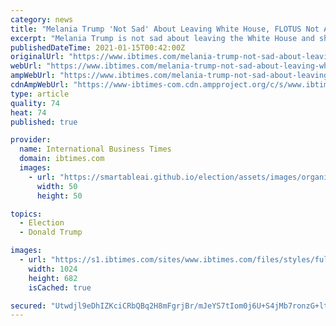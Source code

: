```yaml
---
category: news
title: "Melania Trump 'Not Sad' About Leaving White House, FLOTUS Not A 'Victim'"
excerpt: "Melania Trump is not sad about leaving the White House and she is not the victim as what she previously claimed, according to a report."
publishedDateTime: 2021-01-15T00:42:00Z
originalUrl: "https://www.ibtimes.com/melania-trump-not-sad-about-leaving-white-house-flotus-not-victim-3122487"
webUrl: "https://www.ibtimes.com/melania-trump-not-sad-about-leaving-white-house-flotus-not-victim-3122487"
ampWebUrl: "https://www.ibtimes.com/melania-trump-not-sad-about-leaving-white-house-flotus-not-victim-3122487?amp=1"
cdnAmpWebUrl: "https://www-ibtimes-com.cdn.ampproject.org/c/s/www.ibtimes.com/melania-trump-not-sad-about-leaving-white-house-flotus-not-victim-3122487?amp=1"
type: article
quality: 74
heat: 74
published: true

provider:
  name: International Business Times
  domain: ibtimes.com
  images:
    - url: "https://smartableai.github.io/election/assets/images/organizations/ibtimes.com-50x50.jpg"
      width: 50
      height: 50

topics:
  - Election
  - Donald Trump

images:
  - url: "https://s1.ibtimes.com/sites/www.ibtimes.com/files/styles/full/public/2020/12/15/first-lady-melania-trump.jpg"
    width: 1024
    height: 682
    isCached: true

secured: "Utwdjl9eDhIZKciCRbQBq2H8mFgrjBr/mJeYS7tIom0j6U+S4jMb7ronzG+ltbissJXeRdzVkW7UiUNhRUoeLy5rsltD97Ax0RB+UodRZOhAOJ7B8eMJ+MSnyyEDFSzAGyOxs9Ff3w5oh9Tp5zogfwUzERJTINk05H2vtHLs5QcpbhEVcIWW1/6UlYIiAjoagnmbSxFWfyOaVu1uczeHyCtYU7A7j62p6rcYwiDP9qbhyKUrCnWT5pfQT3PK5rzqbRm+KlM9mgD1Z2ucOyBOY7/9cPHdKkwo4AiGcdlwlXXYsyStanQUpRNE9m3qkxnureco42B+/0E3T4mHOvUTezINQ141hn3sm1DaOS9wrRU=;ljLNOvSCexaqP+1q3XJiPA=="
---
```


